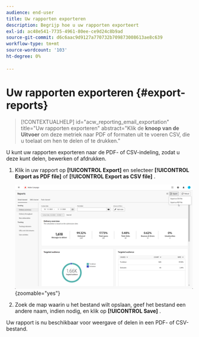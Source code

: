 ```yaml
---
audience: end-user
title: Uw rapporten exporteren
description: Begrijp hoe u uw rapporten exporteert
exl-id: ac48e541-7735-4961-80ee-ce9d24c8b9ad
source-git-commit: d6c6aac9d9127a770732b709873008613ae8c639
workflow-type: tm+mt
source-wordcount: '103'
ht-degree: 0%

---
```


# Uw rapporten exporteren {#export-reports}

>[!CONTEXTUALHELP]
>id="acw_reporting_email_exportation"
>title="Uw rapporten exporteren"
>abstract="Klik de **knoop van de Uitvoer** om deze metriek naar PDF of formaten uit te voeren CSV, die u toelaat om hen te delen of te drukken."

U kunt uw rapporten exporteren naar de PDF- of CSV-indeling, zodat u deze kunt delen, bewerken of afdrukken.

1. Klik in uw rapport op **[!UICONTROL Export]** en selecteer **[!UICONTROL Export as PDF file]** of **[!UICONTROL Export as CSV file]** .

   ![ Schermschot die de uitvoeropties in de globale rapportinterface tonen ](assets/global_report_export.png){zoomable="yes"}

1. Zoek de map waarin u het bestand wilt opslaan, geef het bestand een andere naam, indien nodig, en klik op **[!UICONTROL Save]** .

Uw rapport is nu beschikbaar voor weergave of delen in een PDF- of CSV-bestand.